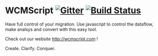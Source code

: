 # WCMScript [![Gitter](https://badges.gitter.im/mawoonl/WCMScript.svg)](https://gitter.im/mawoonl/WCMScript?utm_source=badge&utm_medium=badge&utm_campaign=pr-badge) [![Build Status](https://travis-ci.org/mawoonl/WCMScript.svg?branch=master)](https://travis-ci.org/mawoonl/WCMScript) 
Have full control of your migration. Use javascript to control the dataflow, make analsys and convert with this easy tool.

Check out our website http://wcmscript.com !

Create. Clarify. Conquer.
